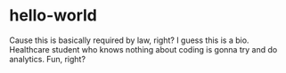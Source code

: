 # hello-world
Cause this is basically required by law, right?
I guess this is a bio. Healthcare student who knows nothing about coding is gonna try and do analytics. Fun, right?
